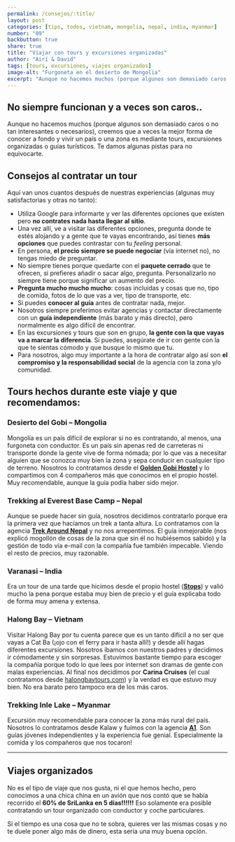 ```yaml
---
permalink: /consejos/:title/
layout: post
categories: [tips, todos, vietnam, mongolia, nepal, india, myanmar]
number: "09"
backbutton: true
share: true
title: "Viajar con tours y excursiones organizadas"
author: "Airí & David"
tags: [tours, excursiones, viajes organizados]
image-alt: "Furgoneta en el desierto de Mongolia"
excerpt: "Aunque no hacemos muchos (porque algunos son demasiado caros y no tan interesantes y/o necesarios), creemos que a veces la mejor forma de conocer a fondo y vivir un país o una zona es mediante tours, excursiones organizadas o guías turísticos..."
---
```


## No siempre funcionan y a veces son caros..

Aunque no hacemos muchos (porque algunos son demasiado caros o no tan interesantes o necesarios), creemos que a veces la mejor forma de conocer a fondo y vivir un país o una zona es mediante tours, excursiones organizadas o guías turísticos. Te damos algunas pistas para no equivocarte.

## Consejos al contratar un tour
Aquí van unos cuantos después de nuestras experiencias (algunas muy satisfactorias y otras no tanto):

- Utiliza Google para informarte y ver las diferentes opciones que existen pero **no contrates nada hasta llegar al sitio**.
- Una vez allí, ve a visitar las diferentes opciones, pregunta donde te estés alojando y a gente que te vayas encontrando, así tienes **más opciones** que puedes contrastar con tu *feeling* personal.
- En persona, **el precio siempre se puede negociar** (vía internet no), no tengas miedo de preguntar.
- No siempre tienes porque quedarte con el **paquete cerrado** que te ofrecen, si prefieres añadir o sacar algo, pregunta. Personalizarlo no siempre tiene porque significar un aumento del precio.
- **Pregunta mucho mucho mucho**: cosas incluidas y cosas que no, tipo de comida, fotos de lo que vas a ver, tipo de transporte, etc.
- Si puedes **conocer al guía** antes de contratar nada, mejor. 
- Nosotros siempre preferimos evitar agencias y contactar directamente con un **guía independiente** (más barato y más directo), pero normalmente es algo difícil de encontrar. 
- En las excursiones y tours que son en grupo, **la gente con la que vayas va a marcar la diferencia**. Si puedes, asegúrate de ir con gente con la que te sientas cómodo y que busque lo mismo que tu. 
- Para nosotros, algo muy importante a la hora de contratar algo así son **el compromiso y la responsabilidad social** de la agencia con la zona y/o comunidad.

## Tours hechos durante este viaje y que recomendamos:

### Desierto del Gobi – Mongolia
Mongolia es un país difícil de explorar si no es contratando, al menos, una furgoneta con conductor. Es un país sin apenas red de carreteras ni transporte donde la gente vive de forma nómada; por lo que vas a necesitar alguien que se conozca muy bien la zona y sepa conducir en cualquier tipo de terreno. Nosotros lo contratamos desde el [**Golden Gobi Hostel**][ref1] y lo compartimos con 4 compañeros más que conocimos en el propio hostel. Muy recomendable, aunque la guía podía haber sido mejor.

### Trekking al Everest Base Camp – Nepal
Aunque se puede hacer sin guía, nosotros decidimos contratarlo porque era la primera vez que hacíamos un trek a tanta altura. Lo contratamos con la agencia [**Trek Around Nepal**][ref2] y no nos arrepentimos. El guía inmejorable (nos explicó mogollón de cosas de la zona que sin él no hubiésemos sabido) y la gestión de todo vía e-mail con la compañía fue también impecable. Viendo el resto de precios, muy razonable. 

### Varanasi – India
Era un tour de una tarde que hicimos desde el propio hostel ([**Stops**][ref3]) y valió mucho la pena porque estaba muy bien de precio y el guía explicaba todo de forma muy amena y extensa. 

### Halong Bay – Vietnam
Visitar Halong Bay por tu cuenta parece que es un tanto difícil a no ser que vayas a Cat Ba (¡ojo con el ferry para ir hasta allí!) y desde allí hagas diferentes excursiones. Nosotros íbamos con nuestros padres y decidimos ir cómodamente y sin sorpresas. Estuvimos bastante tiempo para escoger la compañía porque todo lo que lees por internet son dramas de gente con malas experiencias. Al final nos decidimos por **Carina Cruises** (el cual contratamos desde [halongbaytours.com][ref4]) y la verdad es que estuvo muy bien. No era barato pero tampoco era de los más caros. 

### Trekking Inle Lake – Myanmar
Excursión muy recomendable para conocer la zona más rural del país. Nosotros lo contratamos desde Kalaw y fuimos con la agencia [**A1**][ref5]. Son guías jóvenes independientes y la experiencia fue genial. Especialmente la comida y los compañeros que nos tocaron! 

<hr>

## Viajes organizados
No es el tipo de viaje que nos gusta, ni el que hemos hecho, pero conocimos a una chica china en un avión que nos contó que se había recorrido el **60% de SriLanka en 5 días!!!!!!** Eso solamente era posible contratando un tour organizado con conductor y coche particulares. 

Si el tiempo es una cosa que no te sobra, quieres ver las mismas cosas y no te duele poner algo más de dinero, esta sería una muy buena opción. 


[ref1]: http://goldengobi.com/
[ref2]: http://trekaroundnepal.com/
[ref3]: https://www.gostops.com/hostels/hostels-varanasi/
[ref4]: https://www.halongbaytours.com/cruise/carina-cruise.html 
[ref5]: http://a1trekking.blogspot.my/p/contact-us.html 


 
